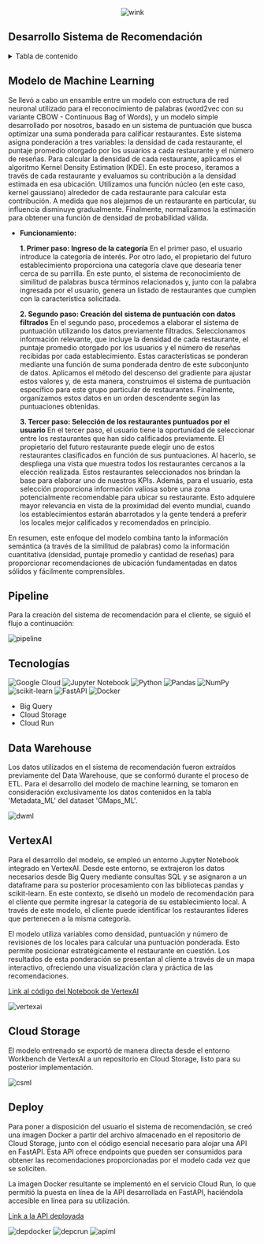 <div align="center">

![wink](https://github.com/claudiacaceresv/pf_yelp_google/blob/24daf1d8afe3d5b2e4d5aa844a48d1b382acd2b5/src/Data%20science.gif)
</div>

## Desarrollo Sistema de Recomendación

<details>
  <summary>Tabla de contenido</summary>
  <ol>
    <li><a href="#Modelo-de-Machine-Learning">Modelo de Machine Learning</a></li>
    <li><a href="#Pipeline">Pipeline</a></li>
    <li><a href="#Tecnologías">Tecnologías Utilizadas</a></li>
    <li><a href="#Data-Warehouse">Data Warehouse</a></li>
    <li><a href="#VertexAI">VertexAI</a></li>
    <li><a href="#Cloud-Storage">Cloud Storage</a></li>
    <li><a href="#Deploy">Deploy</a></li>
  </ol>
</details>

## Modelo de Machine Learning

Se llevó a cabo un ensamble entre un modelo con estructura de red neuronal utilizado para el reconocimiento de palabras (word2vec con su variante CBOW - Continuous Bag of Words), y un modelo simple desarrollado por nosotros, basado en un sistema de puntuación que busca optimizar una suma ponderada para calificar restaurantes. Este sistema asigna ponderación a tres variables: la densidad de cada restaurante, el puntaje promedio otorgado por los usuarios a cada restaurante y el número de reseñas. Para calcular la densidad de cada restaurante, aplicamos el algoritmo Kernel Density Estimation (KDE). En este proceso, iteramos a través de cada restaurante y evaluamos su contribución a la densidad estimada en esa ubicación. Utilizamos una función núcleo (en este caso, kernel gaussiano) alrededor de cada restaurante para calcular esta contribución. A medida que nos alejamos de un restaurante en particular, su influencia disminuye gradualmente. Finalmente, normalizamos la estimación para obtener una función de densidad de probabilidad válida.

- **Funcionamiento:**

  **1. Primer paso: Ingreso de la categoría**
En el primer paso, el usuario introduce la categoría de interés. Por otro lado, el propietario del futuro establecimiento proporciona una categoría clave que desearía tener cerca de su parrilla. En este punto, el sistema de reconocimiento de similitud de palabras busca términos relacionados y, junto con la palabra ingresada por el usuario, genera un listado de restaurantes que cumplen con la característica solicitada.

  **2. Segundo paso: Creación del sistema de puntuación con datos filtrados**
En el segundo paso, procedemos a elaborar el sistema de puntuación utilizando los datos previamente filtrados. Seleccionamos información relevante, que incluye la densidad de cada restaurante, el puntaje promedio otorgado por los usuarios y el número de reseñas recibidas por cada establecimiento. Estas características se ponderan mediante una función de suma ponderada dentro de este subconjunto de datos. Aplicamos el método del descenso del gradiente para ajustar estos valores y, de esta manera, construimos el sistema de puntuación específico para este grupo particular de restaurantes. Finalmente, organizamos estos datos en un orden descendente según las puntuaciones obtenidas.

  **3. Tercer paso: Selección de los restaurantes puntuados por el usuario**
En el tercer paso, el usuario tiene la oportunidad de seleccionar entre los restaurantes que han sido calificados previamente. El propietario del futuro restaurante puede elegir uno de estos restaurantes clasificados en función de sus puntuaciones. Al hacerlo, se despliega una vista que muestra todos los restaurantes cercanos a la elección realizada. Estos restaurantes seleccionados nos brindan la base para elaborar uno de nuestros KPIs. Además, para el usuario, esta selección proporciona información valiosa sobre una zona potencialmente recomendable para ubicar su restaurante. Esto adquiere mayor relevancia en vista de la proximidad del evento mundial, cuando los establecimientos estarán abarrotados y la gente tenderá a preferir los locales mejor calificados y recomendados en principio.

En resumen, este enfoque del modelo combina tanto la información semántica (a través de la similitud de palabras) como la información cuantitativa (densidad, puntaje promedio y cantidad de reseñas) para proporcionar recomendaciones de ubicación fundamentadas en datos sólidos y fácilmente comprensibles.

## Pipeline
Para la creación del sistema de recomendación para el cliente, se siguió el flujo a continuación:

![pipeline](https://github.com/claudiacaceresv/pf_yelp_google/blob/644ab0c390677654af3093b31480ac98af4a15bf/src/Pipeline%20ML.png)

## Tecnologías
![Google Cloud](https://img.shields.io/badge/GoogleCloud-%234285F4.svg?style=for-the-badge&logo=google-cloud&logoColor=white)
![Jupyter Notebook](https://img.shields.io/badge/jupyter-%23FA0F00.svg?style=for-the-badge&logo=jupyter&logoColor=white)
![Python](https://img.shields.io/badge/python-3670A0?style=for-the-badge&logo=python&logoColor=ffdd54)
![Pandas](https://img.shields.io/badge/pandas-%23150458.svg?style=for-the-badge&logo=pandas&logoColor=white)
![NumPy](https://img.shields.io/badge/numpy-%23013243.svg?style=for-the-badge&logo=numpy&logoColor=white)
![scikit-learn](https://img.shields.io/badge/scikit--learn-%23F7931E.svg?style=for-the-badge&logo=scikit-learn&logoColor=white)
![FastAPI](https://img.shields.io/badge/FastAPI-005571?style=for-the-badge&logo=fastapi)
![Docker](https://img.shields.io/badge/docker-%230db7ed.svg?style=for-the-badge&logo=docker&logoColor=white)
- Big Query
- Cloud Storage
- Cloud Run

## Data Warehouse
Los datos utilizados en el sistema de recomendación fueron extraídos previamente del Data Warehouse, que se conformó durante el proceso de ETL. Para el desarrollo del modelo de machine learning, se tomaron en consideración exclusivamente los datos contenidos en la tabla 'Metadata_ML' del dataset 'GMaps_ML'.

![dwml](https://github.com/claudiacaceresv/pf_yelp_google/blob/644ab0c390677654af3093b31480ac98af4a15bf/src/BigQuery%20ML.png)

## VertexAI
Para el desarrollo del modelo, se empleó un entorno Jupyter Notebook integrado en VertexAI. Desde este entorno, se extrajeron los datos necesarios desde Big Query mediante consultas SQL y se asignaron a un dataframe para su posterior procesamiento con las bibliotecas pandas y scikit-learn. En este contexto, se diseñó un modelo de recomendación para el cliente que permite ingresar la categoría de su establecimiento local. A través de este modelo, el cliente puede identificar los restaurantes líderes que pertenecen a la misma categoría.

El modelo utiliza variables como densidad, puntuación y número de revisiones de los locales para calcular una puntuación ponderada. Esto permite posicionar estratégicamente el restaurante en cuestión. Los resultados de esta ponderación se presentan al cliente a través de un mapa interactivo, ofreciendo una visualización clara y práctica de las recomendaciones. 

[Link al código del Notebook de VertexAI](https://github.com/claudiacaceresv/pf_yelp_google/blob/a9200aa808b91532dd0ed4d2ed1dcbbf25bbe6f2/ML%20-%20API/Modelo-ML.ipynb) 

![vertexai](https://github.com/claudiacaceresv/pf_yelp_google/blob/e927c6eb8847be5f2054b405435f258328d36369/src/Modelo%20ML%20Vertex.png)

## Cloud Storage
El modelo entrenado se exportó de manera directa desde el entorno Workbench de VertexAI a un repositorio en Cloud Storage, listo para su posterior implementación.

![csml](https://github.com/claudiacaceresv/pf_yelp_google/blob/f1d183bcd9955a1ce5b94e2944c02b6e08096f1f/src/Storage%20ML.png)

## Deploy
Para poner a disposición del usuario el sistema de recomendación, se creó una imagen Docker a partir del archivo almacenado en el repositorio de Cloud Storage, junto con el código esencial necesario para alojar una API en FastAPI. Esta API ofrece endpoints que pueden ser consumidos para obtener las recomendaciones proporcionadas por el modelo cada vez que se soliciten.

La imagen Docker resultante se implementó en el servicio Cloud Run, lo que permitió la puesta en línea de la API desarrollada en FastAPI, haciéndola accesible en línea para su utilización.

[Link a la API deployada](https://modelo-machine-learning-p4ruvbt7oq-uc.a.run.app/docs) 

![depdocker](https://github.com/claudiacaceresv/pf_yelp_google/blob/525865d879c5b37a658ccf96925f05124cfa77be/src/Docker%20Hub.jpg)
![depcrun](https://github.com/claudiacaceresv/pf_yelp_google/blob/525865d879c5b37a658ccf96925f05124cfa77be/src/Cloud%20Run.png)
![apiml](https://github.com/claudiacaceresv/pf_yelp_google/blob/7c7b1c4f45b1c3af1c50ab85de43873aea862617/src/Video%20API.gif)
